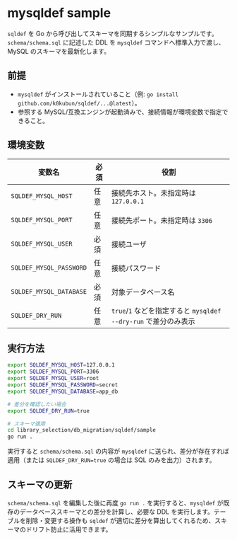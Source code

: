 # mysqldef sample

`sqldef` を Go から呼び出してスキーマを同期するシンプルなサンプルです。`schema/schema.sql` に記述した DDL を `mysqldef` コマンドへ標準入力で渡し、MySQL のスキーマを最新化します。

## 前提

- `mysqldef` がインストールされていること（例: `go install github.com/k0kubun/sqldef/...@latest`）。
- 参照する MySQL/互換エンジンが起動済みで、接続情報が環境変数で指定できること。

## 環境変数

| 変数名 | 必須 | 役割 |
| --- | --- | --- |
| `SQLDEF_MYSQL_HOST` | 任意 | 接続先ホスト。未指定時は `127.0.0.1` |
| `SQLDEF_MYSQL_PORT` | 任意 | 接続先ポート。未指定時は `3306` |
| `SQLDEF_MYSQL_USER` | 必須 | 接続ユーザ |
| `SQLDEF_MYSQL_PASSWORD` | 任意 | 接続パスワード |
| `SQLDEF_MYSQL_DATABASE` | 必須 | 対象データベース名 |
| `SQLDEF_DRY_RUN` | 任意 | `true`/`1` などを指定すると `mysqldef --dry-run` で差分のみ表示 |

## 実行方法

```bash
export SQLDEF_MYSQL_HOST=127.0.0.1
export SQLDEF_MYSQL_PORT=3306
export SQLDEF_MYSQL_USER=root
export SQLDEF_MYSQL_PASSWORD=secret
export SQLDEF_MYSQL_DATABASE=app_db

# 差分を確認したい場合
export SQLDEF_DRY_RUN=true

# スキーマ適用
cd library_selection/db_migration/sqldef/sample
go run .
```

実行すると `schema/schema.sql` の内容が `mysqldef` に送られ、差分が存在すれば適用（または `SQLDEF_DRY_RUN=true` の場合は SQL のみを出力）されます。

## スキーマの更新

`schema/schema.sql` を編集した後に再度 `go run .` を実行すると、`mysqldef` が既存のデータベーススキーマとの差分を計算し、必要な DDL を実行します。テーブルを削除・変更する操作も `sqldef` が適切に差分を算出してくれるため、スキーマのドリフト防止に活用できます。
